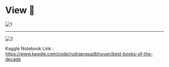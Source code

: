 # View 📜

![1](https://github.com/user-attachments/assets/e3d61edb-684c-48fd-a89b-07e9d8dfe6cb)

---
![2](https://github.com/user-attachments/assets/e32f3335-4b8b-468a-8fd1-aed096c9d8fa)


Kaggle Notebook Link : https://www.kaggle.com/code/rudraprasadbhuyan/best-books-of-the-decade
